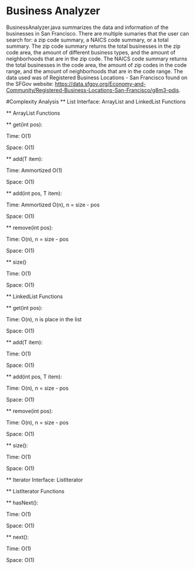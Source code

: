 # Business Analyzer
BusinessAnalyzer.java summarizes the data and information of the businesses in San Francisco. There are multiple sumaries that the user can search for: a zip code summary, a NAICS code summary, or a total summary. The zip code summary returns the total businesses in the zip code area, the amount of different business types, and the amount of neighborhoods that are in the zip code. The NAICS code summary returns the total businesses in the code area, the amount of zip codes in the code range, and the amount of neighborhoods that are in the code range. The data used was of Registered Business Locations - San Francisco found on the SFGov website: https://data.sfgov.org/Economy-and-Community/Registered-Business-Locations-San-Francisco/g8m3-pdis. 

#Complexity Analysis
** List Interface: ArrayList and LinkedList Functions

** ArrayList Functions

** get(int pos):

Time: O(1)

Space: O(1)

** add(T item):

Time: Ammortized O(1)

Space: O(1)

** add(int pos, T item):

Time: Ammortized O(n), n = size - pos

Space: O(1)

** remove(int pos):

Time: O(n), n = size - pos

Space: O(1)

** size()

Time: O(1)

Space: O(1)

** LinkedList Functions

** get(int pos):

Time: O(n), n is place in the list

Space: O(1)

** add(T item):

Time: O(1)

Space: O(1)

** add(int pos, T item):

Time: O(n), n = size - pos

Space: O(1)

** remove(int pos):

Time: O(n), n = size - pos

Space: O(1)

** size():

Time: O(1)

Space: O(1)

** Iterator Interface: ListIterator

** ListIterator Functions

** hasNext():

Time: O(1)

Space: O(1)

** next():

Time: O(1)

Space: O(1)

